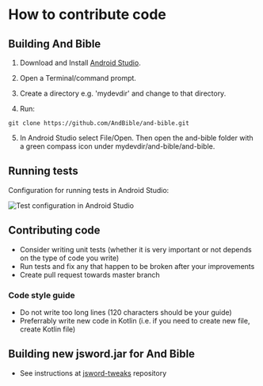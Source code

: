 # How to contribute code

## Building And Bible

1. Download and Install [Android Studio](http://developer.android.com/sdk).
2. Open a Terminal/command prompt.
3. Create a directory e.g. 'mydevdir' and change to that directory.

4. Run:
```
git clone https://github.com/AndBible/and-bible.git 
```

5. In Android Studio select File/Open.  Then open the and-bible folder with a green compass icon under mydevdir/and-bible/and-bible.

## Running tests

Configuration for running tests in Android Studio:

![Test configuration in Android Studio](https://user-images.githubusercontent.com/5811789/48984311-c4df5780-f102-11e8-937b-c5d438b79629.png)

## Contributing code

- Consider writing unit tests (whether it is very important or not depends on the type of code you write)
- Run tests and fix any that happen to be broken after your improvements
- Create pull request towards master branch

### Code style guide

- Do not write too long lines (120 characters should be your guide)
- Preferrably write new code in Kotlin (i.e. if you need to create new file, create Kotlin file) 

## Building new jsword.jar for And Bible
- See instructions at [jsword-tweaks](https://github.com/AndBible/jsword-tweaks) repository